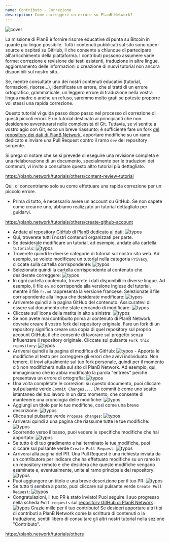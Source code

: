 ```yaml
---
name: Contributo - Correzione
description: Come correggere un errore su PlanB Network?
---
```

![cover](assets/cover.webp)

La missione di PlanB è fornire risorse educative di punta su Bitcoin in quante più lingue possibile. Tutti i contenuti pubblicati sul sito sono open-source e ospitati su GitHub, il che consente a chiunque di partecipare all'arricchimento della piattaforma. I contributi possono assumere varie forme: correzione e revisione dei testi esistenti, traduzione in altre lingue, aggiornamento delle informazioni o creazione di nuovi tutorial non ancora disponibili sul nostro sito.

Se, mentre consultate uno dei nostri contenuti educativi (tutorial, formazioni, risorse...), identificate un errore, che si tratti di un errore ortografico, grammaticale, un leggero errore di traduzione nella vostra lingua madre o anche un refuso, saremmo molto grati se poteste proporre voi stessi una rapida correzione.

Questo tutorial vi guida passo dopo passo nel processo di correzione di questi piccoli errori. È un tutorial destinato ai principianti che non desiderano avventurarsi nelle complessità di Git. Tuttavia, se vi sentite a vostro agio con Git, ecco un breve riassunto: è sufficiente fare un fork [del repository dei dati di PlanB Network](https://github.com/PlanB-Network/bitcoin-educational-content), apportare modifiche su un ramo dedicato e inviare una Pull Request contro il ramo `dev` del repository sorgente.

Si prega di notare che se si prevede di eseguire una revisione completa e una rielaborazione di un documento, specialmente per le traduzioni dei contenuti, vi invito a consultare questo altro tutorial più dettagliato.

https://planb.network/tutorials/others/content-review-tutorial

 Qui, ci concentriamo solo su come effettuare una rapida correzione per un piccolo errore.

- Prima di tutto, è necessario avere un account su GitHub. Se non sapete come crearne uno, abbiamo realizzato un tutorial dettagliato per guidarvi.

https://planb.network/tutorials/others/create-github-account


- Andate al [repository GitHub di PlanB dedicato ai dati](https://github.com/PlanB-Network/bitcoin-educational-content):
![typos](assets/01.webp)
- Qui, troverete tutti i nostri contenuti organizzati per parte.
- Se desiderate modificare un tutorial, ad esempio, andate alla cartella `tutorials`:
![typos](assets/02.webp)
- Troverete quindi le diverse categorie di tutorial sul nostro sito web. Ad esempio, se volete modificare un tutorial nella categoria `Privacy`, cliccate sulla cartella corrispondente:
![typos](assets/03.webp)
- Selezionate quindi la cartella corrispondente al contenuto che desiderate correggere:
![typos](assets/04.webp)
- In ogni cartella contenuto, troverete i dati disponibili in diverse lingue. Ad esempio, il file `en.md` corrisponde alla versione inglese del tutorial, mentre il file `fr.md` rappresenta la versione francese. Selezionate il file corrispondente alla lingua che desiderate modificare: ![typos](assets/05.webp)
- Arriverete quindi alla pagina GitHub del contenuto. Assicuratevi di essere sul documento che state cercando di modificare: ![typos](assets/06.webp)
- Cliccate sull'icona della matita in alto a sinistra: ![typos](assets/07.webp)
- Se non avete mai contribuito prima al contenuto di PlanB Network, dovrete creare il vostro fork del repository originale. Fare un fork di un repository significa creare una copia di quel repository sul proprio account GitHub, il che consente di lavorare sul progetto senza influenzare il repository originale. Cliccate sul pulsante `Fork this repository`: ![typos](assets/08.webp)
- Arriverai quindi alla pagina di modifica di GitHub: ![typos](assets/09.webp) - Apporta le modifiche al testo per correggere gli errori che avevi individuato. Non temere, ti trovi attualmente sul tuo fork personale, quindi per il momento ciò non modificherà nulla sul sito di PlanB Network. Ad esempio, qui, immaginiamo che io abbia modificato la parola "entrées" perché presentava un errore di ortografia: ![typos](assets/10.webp)
- Una volta completate le correzioni su questo documento, puoi cliccare sul pulsante verde `Commit Changes...`. Un commit è come uno scatto istantaneo del tuo lavoro in un dato momento, che consente di mantenere una cronologia delle modifiche: ![typos](assets/11.webp)
- Aggiungi un titolo per le tue modifiche, così come una breve descrizione: ![typos](assets/12.webp)
- Clicca sul pulsante verde `Propose changes`: ![typos](assets/13.webp)
- Arriverai quindi a una pagina che riassume tutte le tue modifiche: ![typos](assets/14.webp)
- Scorrendo verso il basso, puoi vedere le specifiche modifiche che hai apportato: ![typos](assets/15.webp)
- Se tutto è di tuo gradimento e hai terminato le tue modifiche, puoi cliccare sul pulsante verde `Create Pull Request`: ![typos](assets/16.webp)
- Arriverai alla pagina del PR. Una Pull Request è una richiesta inviata da un contributore per indicare che ha effettuato modifiche su un ramo in un repository remoto e che desidera che queste modifiche vengano esaminate e, eventualmente, unite al ramo principale del repository: ![typos](assets/17.webp)
- Puoi aggiungere un titolo e una breve descrizione per il tuo PR: ![typos](assets/18.webp)
- Se tutto ti sembra a posto, puoi cliccare sul pulsante verde `Create Pull Request`: ![typos](assets/19.webp)
- Congratulazioni, il tuo PR è stato inviato! Puoi seguire il suo progresso nella scheda `Pull requests` sul [repository GitHub di PlanB Network](https://github.com/PlanB-Network/bitcoin-educational-content/pulls) :![typos](assets/20.webp)
Grazie mille per il tuo contributo! Se desideri apportare altri tipi di contributi a PlanB Network come la scrittura di contenuti o la traduzione, sentiti libero di consultare gli altri nostri tutorial nella sezione "Contributo".

https://planb.network/tutorials/others


